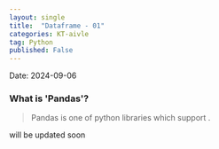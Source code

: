 ```yaml
---
layout: single
title:  "Dataframe - 01"
categories: KT-aivle
tag: Python
published: False
---
```


Date: 2024-09-06

### What is 'Pandas'?
> Pandas is one of python libraries which support .

will be updated soon
